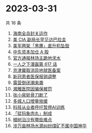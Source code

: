 # 2023-03-31

共 16 条

<!-- BEGIN -->
<!-- 最后更新时间 Fri Mar 31 2023 20:13:21 GMT+0800 (China Standard Time) -->

1. [海南全岛封关运作](https://www.zhihu.com/search?q=%E6%B5%B7%E5%8D%97%E5%85%A8%E5%B2%9B%E5%B0%81%E5%85%B3%E8%BF%90%E4%BD%9C)
1. [美 CIA 副局长罕见访巴拉圭](https://www.zhihu.com/search?q=%E7%BE%8E%20CIA%20%E5%89%AF%E5%B1%80%E9%95%BF%E7%BD%95%E8%A7%81%E8%AE%BF%E5%B7%B4%E6%8B%89%E5%9C%AD)
1. [美军两架「黑鹰」直升机坠毁](https://www.zhihu.com/search?q=%E7%BE%8E%E5%86%9B%E4%B8%A4%E6%9E%B6%E3%80%8C%E9%BB%91%E9%B9%B0%E3%80%8D%E7%9B%B4%E5%8D%87%E6%9C%BA%E5%9D%A0%E6%AF%81)
1. [中东资本加仓 A 股](https://www.zhihu.com/search?q=%E4%B8%AD%E4%B8%9C%E8%B5%84%E6%9C%AC%E5%8A%A0%E4%BB%93%20A%20%E8%82%A1)
1. [官方通报林场主跪地求水](https://www.zhihu.com/search?q=%E5%AE%98%E6%96%B9%E9%80%9A%E6%8A%A5%E6%9E%97%E5%9C%BA%E4%B8%BB%E8%B7%AA%E5%9C%B0%E6%B1%82%E6%B0%B4)
1. [一人之下漫画第 617 话](https://www.zhihu.com/search?q=%E4%B8%80%E4%BA%BA%E4%B9%8B%E4%B8%8B%E6%BC%AB%E7%94%BB%E7%AC%AC%20617%20%E8%AF%9D)
1. [京津冀取消异地就医备案](https://www.zhihu.com/search?q=%E4%BA%AC%E6%B4%A5%E5%86%80%E5%8F%96%E6%B6%88%E5%BC%82%E5%9C%B0%E5%B0%B1%E5%8C%BB%E5%A4%87%E6%A1%88)
1. [新冠患者医保报销调整](https://www.zhihu.com/search?q=%E6%96%B0%E5%86%A0%E6%82%A3%E8%80%85%E5%8C%BB%E4%BF%9D%E6%8A%A5%E9%94%80%E8%B0%83%E6%95%B4)
1. [露营倒闭潮来袭](https://www.zhihu.com/search?q=%E9%9C%B2%E8%90%A5%E5%80%92%E9%97%AD%E6%BD%AE%E6%9D%A5%E8%A2%AD)
1. [湘雅医院因骗保被罚](https://www.zhihu.com/search?q=%E6%B9%98%E9%9B%85%E5%8C%BB%E9%99%A2%E5%9B%A0%E9%AA%97%E4%BF%9D%E8%A2%AB%E7%BD%9A)
1. [张小泉斩骨刀断了](https://www.zhihu.com/search?q=%E5%BC%A0%E5%B0%8F%E6%B3%89%E6%96%A9%E9%AA%A8%E5%88%80%E6%96%AD%E4%BA%86)
1. [多城人口增量放缓](https://www.zhihu.com/search?q=%E5%A4%9A%E5%9F%8E%E4%BA%BA%E5%8F%A3%E5%A2%9E%E9%87%8F%E6%94%BE%E7%BC%93)
1. [科技从业者呼吁暂停AI训练](https://www.zhihu.com/search?q=%E7%A7%91%E6%8A%80%E4%BB%8E%E4%B8%9A%E8%80%85%E5%91%BC%E5%90%81%E6%9A%82%E5%81%9CAI%E8%AE%AD%E7%BB%83)
1. [「猛犸象肉丸」制成](https://www.zhihu.com/search?q=%E3%80%8C%E7%8C%9B%E7%8A%B8%E8%B1%A1%E8%82%89%E4%B8%B8%E3%80%8D%E5%88%B6%E6%88%90)
1. [植树治沙有哪些难点](https://www.zhihu.com/search?q=%E6%A4%8D%E6%A0%91%E6%B2%BB%E6%B2%99%E6%9C%89%E5%93%AA%E4%BA%9B%E9%9A%BE%E7%82%B9)
1. [涉万亩林场水源纠纷煤矿不属中国神华](https://www.zhihu.com/search?q=%E6%B6%89%E4%B8%87%E4%BA%A9%E6%9E%97%E5%9C%BA%E6%B0%B4%E6%BA%90%E7%BA%A0%E7%BA%B7%E7%85%A4%E7%9F%BF%E4%B8%8D%E5%B1%9E%E4%B8%AD%E5%9B%BD%E7%A5%9E%E5%8D%8E)

<!-- END -->
